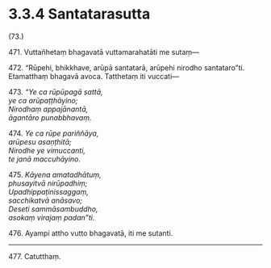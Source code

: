 

# 3.3.4 Santatarasutta




(73.)

471\. Vuttañhetaṃ bhagavatā vuttamarahatāti me sutaṃ—

472\. “Rūpehi, bhikkhave, arūpā santatarā, arūpehi nirodho santataro”ti. Etamatthaṃ bhagavā avoca. Tatthetaṃ iti vuccati—

473\. _“Ye ca rūpūpagā sattā,_  
_ye ca arūpaṭṭhāyino;_  
_Nirodhaṃ appajānantā,_  
_āgantāro punabbhavaṃ._  


474\. _Ye ca rūpe pariññāya,_  
_arūpesu asaṇṭhitā;_  
_Nirodhe ye vimuccanti,_  
_te janā maccuhāyino._  


475\. _Kāyena amatadhātuṃ,_  
_phusayitvā nirūpadhiṃ;_  
_Upadhippaṭinissaggaṃ,_  
_sacchikatvā anāsavo;_  
_Deseti sammāsambuddho,_  
_asokaṃ virajaṃ padan”ti._  


476\. Ayampi attho vutto bhagavatā, iti me sutanti.

---

477\. Catutthaṃ.





